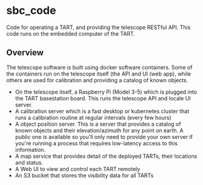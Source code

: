 # sbc_code

Code for operating a TART, and providing the telescope RESTful API. This code runs on the embedded computer of the TART.


## Overview

The telescope software is built using docker software containers.
Some of the containers run on the telescope itself (the API and UI (web app), while others are used for calibration and providing a catalog of known objects.


* On the telescope itself, a Raspberry Pi (Model 3-5) which is plugged into the TART basestation board. This runs the telescope API and locale UI server.
* A calibration server which is a fast desktop or kubernetes cluster that runs a calibration routine at regular intervals (every few hours)
* A object position server. This is a server that provides a catalog of known objects and their elevation/azimuth for any point on earth. A public one is available so you'll only need to provide your own server if you're running a process that requires low-latency access to this information.
* A map service that provides detail of the deployed TARTs, their locations and status.
* A Web UI to view and control each TART remotely
* An S3 bucket that stores the visibility data for all TARTs
